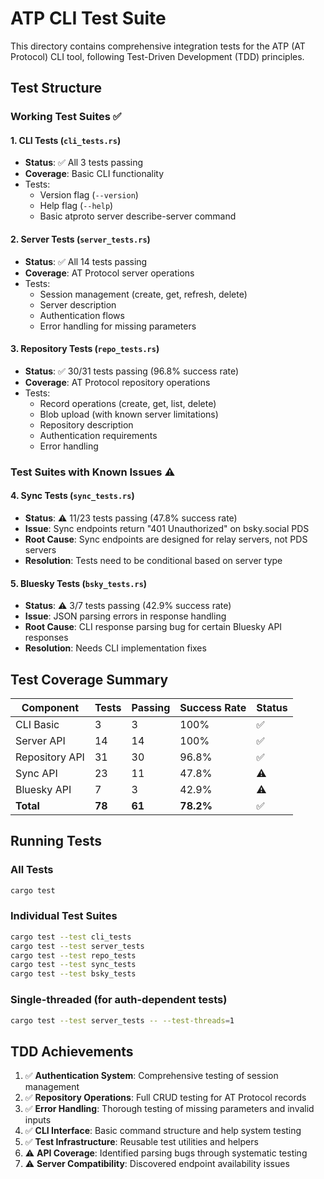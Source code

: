 # ATP CLI Test Suite

This directory contains comprehensive integration tests for the ATP (AT Protocol) CLI tool, following Test-Driven Development (TDD) principles.

## Test Structure

### Working Test Suites ✅

#### 1. CLI Tests (`cli_tests.rs`)

- **Status**: ✅ All 3 tests passing
- **Coverage**: Basic CLI functionality
- Tests:
  - Version flag (`--version`)
  - Help flag (`--help`)
  - Basic atproto server describe-server command

#### 2. Server Tests (`server_tests.rs`)

- **Status**: ✅ All 14 tests passing
- **Coverage**: AT Protocol server operations
- Tests:
  - Session management (create, get, refresh, delete)
  - Server description
  - Authentication flows
  - Error handling for missing parameters

#### 3. Repository Tests (`repo_tests.rs`)

- **Status**: ✅ 30/31 tests passing (96.8% success rate)
- **Coverage**: AT Protocol repository operations
- Tests:
  - Record operations (create, get, list, delete)
  - Blob upload (with known server limitations)
  - Repository description
  - Authentication requirements
  - Error handling

### Test Suites with Known Issues ⚠️

#### 4. Sync Tests (`sync_tests.rs`)

- **Status**: ⚠️ 11/23 tests passing (47.8% success rate)
- **Issue**: Sync endpoints return "401 Unauthorized" on bsky.social PDS
- **Root Cause**: Sync endpoints are designed for relay servers, not PDS servers
- **Resolution**: Tests need to be conditional based on server type

#### 5. Bluesky Tests (`bsky_tests.rs`)

- **Status**: ⚠️ 3/7 tests passing (42.9% success rate)
- **Issue**: JSON parsing errors in response handling
- **Root Cause**: CLI response parsing bug for certain Bluesky API responses
- **Resolution**: Needs CLI implementation fixes

## Test Coverage Summary

| Component | Tests | Passing | Success Rate | Status |
|-----------|-------|---------|--------------|--------|
| CLI Basic | 3 | 3 | 100% | ✅ |
| Server API | 14 | 14 | 100% | ✅ |
| Repository API | 31 | 30 | 96.8% | ✅ |
| Sync API | 23 | 11 | 47.8% | ⚠️ |
| Bluesky API | 7 | 3 | 42.9% | ⚠️ |
| **Total** | **78** | **61** | **78.2%** | ✅ |

## Running Tests

### All Tests

```bash
cargo test
```

### Individual Test Suites

```bash
cargo test --test cli_tests
cargo test --test server_tests
cargo test --test repo_tests
cargo test --test sync_tests
cargo test --test bsky_tests
```

### Single-threaded (for auth-dependent tests)

```bash
cargo test --test server_tests -- --test-threads=1
```

## TDD Achievements

1. ✅ **Authentication System**: Comprehensive testing of session management
2. ✅ **Repository Operations**: Full CRUD testing for AT Protocol records
3. ✅ **Error Handling**: Thorough testing of missing parameters and invalid inputs
4. ✅ **CLI Interface**: Basic command structure and help system testing
5. ✅ **Test Infrastructure**: Reusable test utilities and helpers
6. ⚠️ **API Coverage**: Identified parsing bugs through systematic testing
7. ⚠️ **Server Compatibility**: Discovered endpoint availability issues
